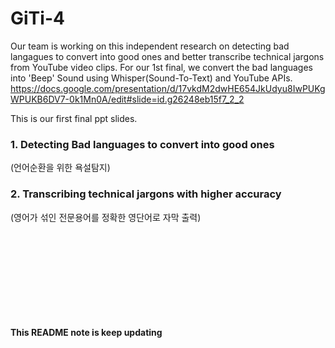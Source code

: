 # GiTi-4
Our team is working on this independent research on detecting bad langagues to convert into good ones and better transcribe technical jargons from YouTube video clips.
For our 1st final, we convert the bad languages into 'Beep' Sound using Whisper(Sound-To-Text) and YouTube APIs. <br>
https://docs.google.com/presentation/d/17vkdM2dwHE654JkUdyu8IwPUKgWPUKB6DV7-0k1Mn0A/edit#slide=id.g26248eb15f7_2_2

This is our first final ppt slides.



### 1. Detecting Bad languages to convert into good ones <br>
(언어순환을 위한 욕설탐지)


### 2. Transcribing technical jargons with higher accuracy <br>
(영어가 섞인 전문용어를 정확한 영단어로 자막 출력)



<br><br><br>










<br><br><br><br>

#### This README note is keep updating
